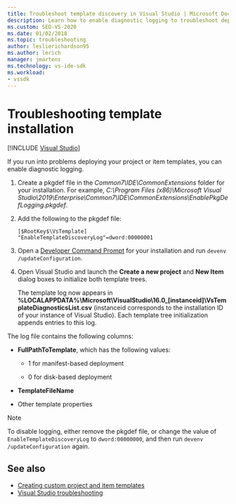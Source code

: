 ```yaml
---
title: Troubleshoot template discovery in Visual Studio | Microsoft Docs
description: Learn how to enable diagnostic logging to troubleshoot deploying custom projects and templates in the Visual Studio SDK.
ms.custom: SEO-VS-2020
ms.date: 01/02/2018
ms.topic: troubleshooting
author: leslierichardson95
ms.author: lerich
manager: jmartens
ms.technology: vs-ide-sdk
ms.workload:
- vssdk
---
```

# Troubleshooting template installation

 [!INCLUDE [Visual Studio](~/includes/applies-to-version/vs-windows-only.md)]

If you run into problems deploying your project or item templates, you can enable diagnostic logging.


1. Create a pkgdef file in the *Common7\IDE\CommonExtensions* folder for your installation. For example, *C:\Program Files (x86)\Microsoft Visual Studio\2019\Enterprise\Common7\IDE\CommonExtensions\EnablePkgDefLogging.pkgdef*.


2. Add the following to the pkgdef file:

    ```
    [$RootKey$\VsTemplate]
    "EnableTemplateDiscoveryLog"=dword:00000001
    ```

3. Open a [Developer Command Prompt](../ide/reference/command-prompt-powershell.md) for your installation and run `devenv /updateConfiguration`.


4. Open Visual Studio and launch the **Create a new project** and **New Item** dialog boxes to initialize both template trees.

   The template log now appears in **%LOCALAPPDATA%\Microsoft\VisualStudio\16.0_[instanceid]\VsTemplateDiagnosticsList.csv** (instanceid corresponds to the installation ID of your instance of Visual Studio). Each template tree initialization appends entries to this log.


The log file contains the following columns:

- **FullPathToTemplate**, which has the following values:

  - 1 for manifest-based deployment

  - 0 for disk-based deployment

- **TemplateFileName**

- Other template properties

> [!NOTE]
> To disable logging, either remove the pkgdef file, or change the value of `EnableTemplateDiscoveryLog` to `dword:00000000`, and then run `devenv /updateConfiguration` again.

## See also

- [Creating custom project and item templates](creating-custom-project-and-item-templates.md)
- [Visual Studio troubleshooting](/troubleshoot/visualstudio/welcome-visual-studio/)
